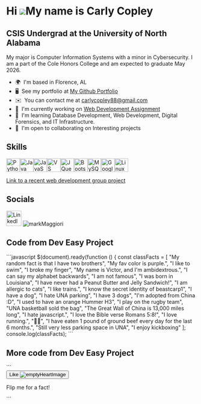 Hi ![](https://user-images.githubusercontent.com/18350557/176309783-0785949b-9127-417c-8b55-ab5a4333674e.gif)My name is Carly Copley
====================================================================================================================================

CSIS Undergrad at the University of North Alabama
-------------------------------------------------

My major is Computer Information Systems with a minor in Cybersecurity. I am a part of the Cole Honors College and am expected to graduate May 2026.

*   🌍  I'm based in Florence, AL
*   🖥️  See my portfolio at [My Github Portfolio](http://github.com/carlycopley)
*   ✉️  You can contact me at [carlycopley88@gmail.com](mailto:carlycopley88@gmail.com)
*   🚀  I'm currently working on [Web Development Assignment](https://dgoodwin-maker.github.io/dev-easy-project/)
*   🧠  I'm learning Database Development, Web Development, Digital Forensics, and IT Infrastructure.
*   🤝  I'm open to collaborating on Interesting projects
<h2>Skills</h2>
<p align="left">
<a href="https://www.python.org/" target="_blank" rel="noreferrer"><img src="https://raw.githubusercontent.com/danielcranney/readme-generator/main/public/icons/skills/python-colored.svg" width="36" height="36" alt="Python" /></a><a href="https://www.oracle.com/java/" target="_blank" rel="noreferrer"><img src="https://raw.githubusercontent.com/danielcranney/readme-generator/main/public/icons/skills/java-colored.svg" width="36" height="36" alt="Java" /></a><a href="https://developer.mozilla.org/en-US/docs/Web/JavaScript" target="_blank" rel="noreferrer"><img src="https://raw.githubusercontent.com/danielcranney/readme-generator/main/public/icons/skills/javascript-colored.svg" width="36" height="36" alt="JavaScript" /></a><a href="https://code.visualstudio.com/" target="_blank" rel="noreferrer"><img src="https://raw.githubusercontent.com/danielcranney/readme-generator/main/public/icons/skills/visualstudiocode.svg" width="36" height="36" alt="VS Code" /></a><a href="https://jquery.com/" target="_blank" rel="noreferrer"><img src="https://raw.githubusercontent.com/danielcranney/readme-generator/main/public/icons/skills/jquery-colored.svg" width="36" height="36" alt="JQuery" /></a><a href="https://getbootstrap.com/" target="_blank" rel="noreferrer"><img src="https://raw.githubusercontent.com/danielcranney/readme-generator/main/public/icons/skills/bootstrap-colored.svg" width="36" height="36" alt="Bootstrap" /></a><a href="https://www.mysql.com/" target="_blank" rel="noreferrer"><img src="https://raw.githubusercontent.com/danielcranney/readme-generator/main/public/icons/skills/mysql-colored.svg" width="36" height="36" alt="MySQL" /></a><a href="https://cloud.google.com/" target="_blank" rel="noreferrer"><img src="https://raw.githubusercontent.com/danielcranney/readme-generator/main/public/icons/skills/googlecloud-colored.svg" width="36" height="36" alt="Google Cloud" /></a><a href="https://www.linux.org" target="_blank" rel="noreferrer"><img src="https://raw.githubusercontent.com/danielcranney/readme-generator/main/public/icons/skills/linux-colored.svg" width="36" height="36" alt="Linux" /></a>
                    </p>
<a href="https://carlycopley.github.io/devCharlieProject/" target="_blank">Link to a recent web development group project</a>
<br>
<h2>Socials</h2>
<a href="www.linkedin.com/in/carly-copley-1347a6252" target="_blank">
<img src="https://www.citypng.com/public/uploads/preview/hd-vector-flat-linkedin-in-round-icon-png-701751695046390m4phkuuiqm.png" alt="LinkedIn" style="width: 40px; height: 40px;"></a>
<img src="https://markmaggiori.com/cdn/shop/files/EnteringtheShrine.jpg?v=1719968158&width=2697" alt="markMaggiori">


<h2>Code from Dev Easy Project</h2>
```javascript
$(document).ready(function () {
  const classFacts = [
    "My random fact is that I have two brothers",
    "My fav color is purple.",
    "I like to swim",
    "I broke my finger",
    "My name is Victor, and I'm ambidextrous.",
    "I can say my alphabet backwards",
    "I am not famous",
    "I was born in Louisiana",
    "I have never had a Peanut Butter and Jelly Sandwich!",
    "I am allergic to cats",
    "I like trains.",
    "I know the secret identity of beastcarp1",
    "I have a dog",
    "I hate UNA parking",
    "I have 3 dogs",
    "I'm adopted from China :D",
    "I used to have an orange Hummer H3",
    "I play on the rugby team",
    "UNA basketball sold the bag",
    "The Great Wall of China is 13,000 miles long",
    "I hate javascript.",
    "I love the Bible verse Romans 5:8!",
    "I love running.",
    "🦭🦭",
    "I have eaten 1 pound of ground beef every day for the last 6 months.",
    "Still very less parking space in UNA",
    "I enjoy kickboxing"
  ];
  console.log(classFacts);
```

<h2>More code from Dev Easy Project</h2>
```
        <div class="d-grid gap-2 d-md-flex justify-content-md-end">
          <button class="heart btn btn-light" type="button" onclick="liked(this)">
            Like
            <img class="heart-img emptyHeart"
              src="https://raw.githubusercontent.com/dgoodwin-maker/dev-easy-project/c9046dc813c20171041b92e0793c820b461c84c2/images/heart-empty.svg"
              alt="emptyHeartImage">
            <img class="heart-img fullHeart"
              src="https://raw.githubusercontent.com/dgoodwin-maker/dev-easy-project/c9046dc813c20171041b92e0793c820b461c84c2/images/heart-fill.svg"
              alt="fullHeartImage" style="display:none;">
          </button>
        </div>
      </div>
      <div class="card">
        <div class="flip-card-inner">
          <div class="flip-card-front">
            <p>Flip me for a fact!</p>
          </div>
          <div class="flip-card-back">
          </div>
        </div>
```
                    

